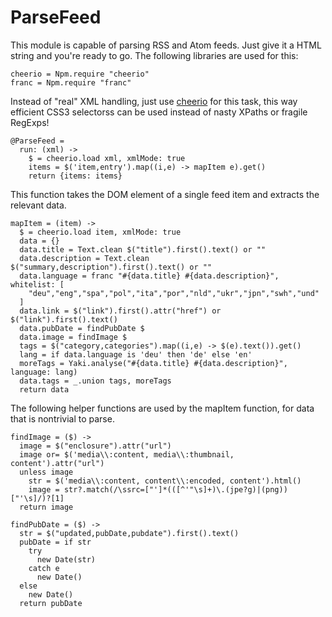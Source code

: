 # ParseFeed
This module is capable of parsing RSS and Atom feeds. Just give it a
HTML string and you're ready to go. The following libraries are used for this:

    cheerio = Npm.require "cheerio"
    franc = Npm.require "franc"

Instead of "real" XML handling, just use
[cheerio](https://github.com/cheeriojs/cheerio) for this task, this way
efficient CSS3 selectorss can be used instead of nasty XPaths or
fragile RegExps!

    @ParseFeed =
      run: (xml) ->
        $ = cheerio.load xml, xmlMode: true
        items = $('item,entry').map((i,e) -> mapItem e).get()
        return {items: items}

This function takes the DOM element of a single feed item and extracts the
relevant data.

    mapItem = (item) ->
      $ = cheerio.load item, xmlMode: true
      data = {}
      data.title = Text.clean $("title").first().text() or ""
      data.description = Text.clean $("summary,description").first().text() or ""
      data.language = franc "#{data.title} #{data.description}", whitelist: [
        "deu","eng","spa","pol","ita","por","nld","ukr","jpn","swh","und"
      ]
      data.link = $("link").first().attr("href") or $("link").first().text()
      data.pubDate = findPubDate $
      data.image = findImage $
      tags = $("category,categories").map((i,e) -> $(e).text()).get()
      lang = if data.language is 'deu' then 'de' else 'en'
      moreTags = Yaki.analyse("#{data.title} #{data.description}", language: lang)
      data.tags = _.union tags, moreTags
      return data

The following helper functions are used by the mapItem function, for data
that is nontrivial to parse.

    findImage = ($) ->
      image = $("enclosure").attr("url")
      image or= $('media\\:content, media\\:thumbnail, content').attr("url")
      unless image
        str = $('media\\:content, content\\:encoded, content').html()
        image = str?.match(/\ssrc=["']*(([^'"\s]+)\.(jpe?g)|(png))["'\s]/)?[1]
      return image

    findPubDate = ($) ->
      str = $("updated,pubDate,pubdate").first().text()
      pubDate = if str
        try
          new Date(str)
        catch e
          new Date()
      else
        new Date()
      return pubDate